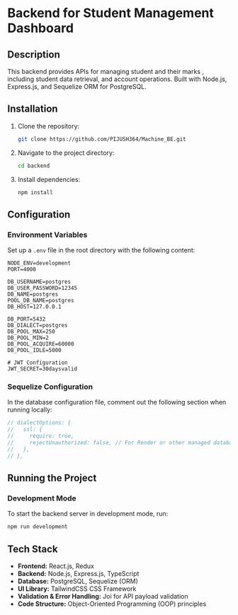 # Backend for Student Management Dashboard

## Description

This backend provides APIs for managing student and their marks , including student data retrieval, and account operations. Built with Node.js, Express.js, and Sequelize ORM for PostgreSQL.

## Installation

1. Clone the repository:
   ```sh
   git clone https://github.com/PIJUSH364/Machine_BE.git
   ```
2. Navigate to the project directory:
   ```sh
   cd backend
   ```
3. Install dependencies:
   ```sh
   npm install
   ```

## Configuration

### Environment Variables

Set up a `.env` file in the root directory with the following content:

```env
NODE_ENV=development
PORT=4000

DB_USERNAME=postgres
DB_USER_PASSWORD=12345
DB_NAME=postgres
POOL_DB_NAME=postgres
DB_HOST=127.0.0.1

DB_PORT=5432
DB_DIALECT=postgres
DB_POOL_MAX=250
DB_POOL_MIN=2
DB_POOL_ACQUIRE=60000
DB_POOL_IDLE=5000

# JWT Configuration
JWT_SECRET=30daysvalid
```

### Sequelize Configuration

In the database configuration file, comment out the following section when running locally:

```js
// dialectOptions: {
//   ssl: {
//     require: true,
//     rejectUnauthorized: false, // For Render or other managed databases
//   },
// },
```

## Running the Project

### Development Mode

To start the backend server in development mode, run:

```sh
npm run development
```

## Tech Stack

- **Frontend:** React.js, Redux
- **Backend:** Node.js, Express.js, TypeScript
- **Database:** PostgreSQL, Sequelize (ORM)
- **UI Library:** TailwindCSS CSS Framework
- **Validation & Error Handling:** Joi for API payload validation
- **Code Structure:** Object-Oriented Programming (OOP) principles
